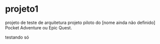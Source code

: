# projeto1
projeto de teste de arquitetura
projeto piloto do [nome ainda não definido] Pocket Adventure ou Epic Quest.

testando só
